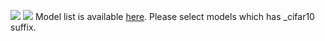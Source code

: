 ![](https://i.imgur.com/18kLEFb.png)
![](https://i.imgur.com/YlvhEMy.png)
Model list is available [here](https://github.com/osmr/imgclsmob/blob/master/pytorch/pytorchcv/model_provider.py). Please select models which has _cifar10 suffix.
